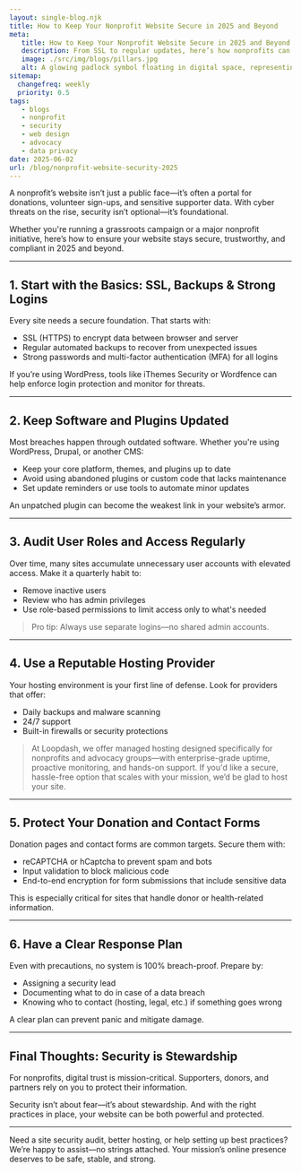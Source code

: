 ```yaml
---
layout: single-blog.njk
title: How to Keep Your Nonprofit Website Secure in 2025 and Beyond  
meta:
   title: How to Keep Your Nonprofit Website Secure in 2025 and Beyond  
   description: From SSL to regular updates, here’s how nonprofits can secure their websites in a world of increasing cyber threats and data vulnerabilities.  
   image: ./src/img/blogs/pillars.jpg
   alt: A glowing padlock symbol floating in digital space, representing cybersecurity for websites  
sitemap:
  changefreq: weekly  
  priority: 0.5  
tags:
   - blogs  
   - nonprofit  
   - security  
   - web design  
   - advocacy  
   - data privacy
date: 2025-06-02
url: /blog/nonprofit-website-security-2025  
---
```


A nonprofit’s website isn’t just a public face—it’s often a portal for donations, volunteer sign-ups, and sensitive supporter data. With cyber threats on the rise, security isn’t optional—it’s foundational.

Whether you're running a grassroots campaign or a major nonprofit initiative, here’s how to ensure your website stays secure, trustworthy, and compliant in 2025 and beyond.

---

## 1. Start with the Basics: SSL, Backups & Strong Logins

Every site needs a secure foundation. That starts with:
- SSL (HTTPS) to encrypt data between browser and server  
- Regular automated backups to recover from unexpected issues  
- Strong passwords and multi-factor authentication (MFA) for all logins

If you’re using WordPress, tools like iThemes Security or Wordfence can help enforce login protection and monitor for threats.

---

## 2. Keep Software and Plugins Updated

Most breaches happen through outdated software. Whether you're using WordPress, Drupal, or another CMS:
- Keep your core platform, themes, and plugins up to date  
- Avoid using abandoned plugins or custom code that lacks maintenance  
- Set update reminders or use tools to automate minor updates

An unpatched plugin can become the weakest link in your website’s armor.

---

## 3. Audit User Roles and Access Regularly

Over time, many sites accumulate unnecessary user accounts with elevated access. Make it a quarterly habit to:
- Remove inactive users  
- Review who has admin privileges  
- Use role-based permissions to limit access only to what's needed

> Pro tip: Always use separate logins—no shared admin accounts.

---

## 4. Use a Reputable Hosting Provider

Your hosting environment is your first line of defense. Look for providers that offer:
- Daily backups and malware scanning  
- 24/7 support  
- Built-in firewalls or security protections

> At Loopdash, we offer managed hosting designed specifically for nonprofits and advocacy groups—with enterprise-grade uptime, proactive monitoring, and hands-on support. If you'd like a secure, hassle-free option that scales with your mission, we’d be glad to host your site.

---

## 5. Protect Your Donation and Contact Forms

Donation pages and contact forms are common targets. Secure them with:
- reCAPTCHA or hCaptcha to prevent spam and bots  
- Input validation to block malicious code  
- End-to-end encryption for form submissions that include sensitive data

This is especially critical for sites that handle donor or health-related information.

---

## 6. Have a Clear Response Plan

Even with precautions, no system is 100% breach-proof. Prepare by:
- Assigning a security lead  
- Documenting what to do in case of a data breach  
- Knowing who to contact (hosting, legal, etc.) if something goes wrong

A clear plan can prevent panic and mitigate damage.

---

## Final Thoughts: Security is Stewardship

For nonprofits, digital trust is mission-critical. Supporters, donors, and partners rely on you to protect their information.

Security isn’t about fear—it’s about stewardship. And with the right practices in place, your website can be both powerful and protected.

---

Need a site security audit, better hosting, or help setting up best practices? We’re happy to assist—no strings attached. Your mission’s online presence deserves to be safe, stable, and strong.
